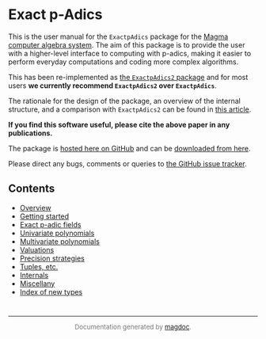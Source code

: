---
---

# Exact p-Adics

This is the user manual for the `ExactpAdics` package for the [Magma computer algebra system](http://magma.maths.usyd.edu.au/magma). The aim of this package is to provide the user with a higher-level interface to computing with p-adics, making it easier to perform everyday computations and coding more complex algorithms.

This has been re-implemented as [the `ExactpAdics2` package](https://cjdoris.github.io/ExactpAdics2) and for most users **we currently recommend `ExactpAdics2` over `ExactpAdics`**.

The rationale for the design of the package, an overview of the internal structure, and a comparison with `ExactpAdics2` can be found in [this article]().

**If you find this software useful, please cite the above paper in any publications.**

The package is [hosted here on GitHub](https://github.com/cjdoris/ExactpAdics) and can be [downloaded from here](https://github.com/cjdoris/ExactpAdics/releases/latest).

Please direct any bugs, comments or queries to [the GitHub issue tracker](https://github.com/cjdoris/ExactpAdics/issues).

## Contents

* [Overview]({{site.baseurl}}/overview)
* [Getting started]({{site.baseurl}}/getting-started)
* [Exact p-adic fields]({{site.baseurl}}/exact-p-adic-fields)
* [Univariate polynomials]({{site.baseurl}}/univariate-polynomials)
* [Multivariate polynomials]({{site.baseurl}}/multivariate-polynomials)
* [Valuations]({{site.baseurl}}/valuations)
* [Precision strategies]({{site.baseurl}}/precision-strategies)
* [Tuples, etc.]({{site.baseurl}}/aggregates)
* [Internals]({{site.baseurl}}/internals)
* [Miscellany]({{site.baseurl}}/miscellany)
* [Index of new types]({{site.baseurl}}/types)

<div style="text-align: center; color: #777; margin-top: 40px; font-size: small;">
<hr/>
Documentation generated by <a href="https://cjdoris.github.io/magdoc">magdoc</a>.
</div>
